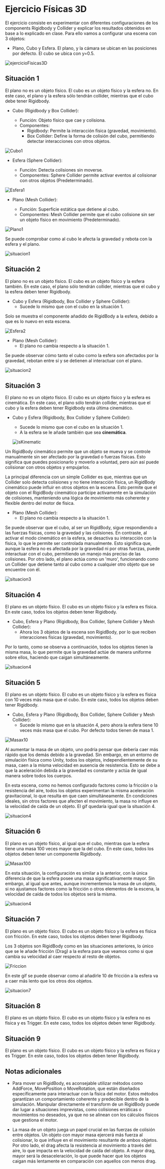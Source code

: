 # Ejercicio Físicas 3D

El ejercicio consiste en experimentar con diferentes configuraciones de los components Rigidbody y Collider y explicar los resultados obtenidos en base a lo explicado en clase. Para ello vamos a configurar una escena con 3 objetos:

- Plano, Cubo y Esfera. El plano, y la cámara se ubican en las posiciones por defecto. El cubo se ubica con y=0.5.

![ejercicioFisicas3D](https://github.com/user-attachments/assets/6fc2d94b-6553-4cc6-b845-2f3050aa3b9f)


## Situación 1

El plano no es un objeto físico. El cubo es un objeto físico y la esfera no. En este caso, el plano y la esfera sólo tendrán collider, mientras que el cubo debe tener Rigidbody.

- Cubo (Rigidbody y Box Collider):
  
  - Función: Objeto físico que cae y colisiona.
  - Componentes:
    - Rigidbody: Permite la interacción física (gravedad, movimiento).
    - Box Collider: Define la forma de colisión del cubo, permitiendo detectar interacciones con otros objetos.

![Cubo1](https://github.com/user-attachments/assets/3a7ba7b6-9b98-4980-b6b2-3d756f8783fb)

- Esfera (Sphere Collider):

  - Función: Detecta colisiones sin moverse.
  - Componentes: Sphere Collider permite activar eventos al colisionar con otros objetos (Predeterminado).

![Esfera1](https://github.com/user-attachments/assets/121cb1b7-cc80-485d-8d6f-0292fa24a8c0)

- Plano (Mesh Collider):

  - Función: Superficie estática que detiene al cubo.
  - Componentes: Mesh Collider permite que el cubo colisione sin ser un objeto físico en movimiento (Predeterminado).

![Plano1](https://github.com/user-attachments/assets/80fab29a-8e42-41fb-ab28-8180e1c3ecaf)

Se puede comprobar como al cubo le afecta la gravedad y rebota con la esfera y el plano.

![situacion1](https://github.com/user-attachments/assets/6a48aabc-3cc1-47cf-bd6f-81c77f0e2a3b)

## Situación 2

El plano no es un objeto físico. El cubo es un objeto físico y la esfera también. En este caso, el plano sólo tendrán collider, mientras que el cubo y la esfera deben tener Rigidbody.

- Cubo y Esfera (Rigidbody, Box Collider y Sphere Collider):
  - Sucede lo mismo que con el cubo en la situación 1.

Solo se muestra el componente añadido de RigidBody a la esfera, debido a que es lo nuevo en esta escena.

![Esfera2](https://github.com/user-attachments/assets/a8b27327-3738-4843-aaa1-20604a8b8f3f)

- Plano (Mesh Collider):
  - El plano no cambia respecto a la situación 1.
 
Se puede observar cómo tanto el cubo como la esfera son afectados por la gravedad, rebotan entre sí y se detienen al interactuar con el plano.

![situacion2](https://github.com/user-attachments/assets/5673bbc1-27b6-44d5-b0e5-9a902d13c689)

## Situación 3

El plano no es un objeto físico. El cubo es un objeto físico y la esfera es cinemática. En este caso, el plano sólo tendrán collider, mientras que el cubo y la esfera deben tener Rigidbody esta última cinemático.

- Cubo y Esfera (Rigidbody, Box Collider y Sphere Collider):
  - Sucede lo mismo que con el cubo en la situación 1.
  - A la esfera se le añade también que sea **cinemática**.
 
  ![isKinematic](https://github.com/user-attachments/assets/0d380056-7b10-4adc-b1f0-5d620b97a45d)

Un RigidBody cinemático permite que un objeto se mueva y se controle manualmente sin ser afectado por la gravedad o fuerzas físicas. Esto significa que puedes posicionarlo y moverlo a voluntad, pero aún así puede colisionar con otros objetos y empujarlos.

La principal diferencia con un simple Collider es que, mientras que un Collider solo detecta colisiones y no tiene interacción física, un RigidBody cinemático puede influir en otros objetos en la escena. Esto permite que el objeto con el RigidBody cinemático participe activamente en la simulación de colisiones, manteniendo una lógica de movimiento más coherente y flexible dentro del motor de física.

- Plano (Mesh Collider):
  - El plano no cambia respecto a la situación 1.

Se puede observar que el cubo, al ser un RigidBody, sigue respondiendo a las fuerzas físicas, como la gravedad y las colisiones. En contraste, al activar el modo cinemático en la esfera, se desactiva su interacción con la física, lo que le permite ser controlada manualmente. Esto significa que, aunque la esfera no es afectada por la gravedad ni por otras fuerzas, puede interactuar con el cubo, permitiendo un manejo más preciso de las colisiones. Por otro lado, el plano actúa como un 'muro', funcionando como un Collider que detiene tanto al cubo como a cualquier otro objeto que se encuentre con él.

![situacion3](https://github.com/user-attachments/assets/874e248c-ab8d-4c8d-8d13-51cfac810efa)

## Situación 4

El plano es un objeto físico. El cubo es un objeto físico y la esfera es física. En este caso, todos los objetos deben tener Rigidbody.

- Cubo, Esfera y Plano (Rigidbody, Box Collider, Sphere Collider y Mesh Collider):
  - Ahora los 3 objetos de la escena son RigidBody, por lo que reciben interacciones físicas (gravedad, movimiento).

Por lo tanto, como se observa a continuación, todos los objetos tienen la misma masa, lo que permite que la gravedad actúe de manera uniforme sobre ellos, haciendo que caigan simultáneamente.

![situacion4](https://github.com/user-attachments/assets/822a00b0-a10a-475c-acfa-239310c8951b)

## Situación 5

El plano es un objeto físico. El cubo es un objeto físico y la esfera es física con 10 veces más masa que el cubo. En este caso, todos los objetos deben tener Rigidbody.

- Cubo, Esfera y Plano (Rigidbody, Box Collider, Sphere Collider y Mesh Collider):
  - Sucede lo mismo que en la situación 4, pero ahora la esfera tiene 10 veces más masa que el cubo. Por defecto todos tienen de masa 1.

![Masax10](https://github.com/user-attachments/assets/11e8f4d7-959b-46a5-99f8-9fbdee1ce5b3)

Al aumentar la masa de un objeto, uno podría pensar que debería caer más rápido que los demás debido a la gravedad. Sin embargo, en un entorno de simulación física como Unity, todos los objetos, independientemente de su masa, caen a la misma velocidad en ausencia de resistencia. Esto se debe a que la aceleración debida a la gravedad es constante y actúa de igual manera sobre todos los cuerpos.

En esta escena, como no hemos configurado factores como la fricción o la resistencia del aire, todos los objetos experimentan la misma aceleración gravitacional, lo que resulta en que caen simultáneamente. En condiciones ideales, sin otros factores que afecten el movimiento, la masa no influye en la velocidad de caída de un objeto. El gif quedaría igual que la situación 4.

![situacion4](https://github.com/user-attachments/assets/822a00b0-a10a-475c-acfa-239310c8951b)

## Situación 6

El plano es un objeto físico, al igual que el cubo, mientras que la esfera tiene una masa 100 veces mayor que la del cubo. En este caso, todos los objetos deben tener un componente Rigidbody.

![Masax100](https://github.com/user-attachments/assets/6b17a23a-3a15-4cd8-b360-68a47b9c3c58)

En esta situación, la configuración es similar a la anterior, con la única diferencia de que la esfera posee una masa significativamente mayor. Sin embargo, al igual que antes, aunque incrementemos la masa de un objeto, si no ajustamos factores como la fricción o otros elementos de la escena, la velocidad de caída de todos los objetos será la misma.

![situacion4](https://github.com/user-attachments/assets/822a00b0-a10a-475c-acfa-239310c8951b)

## Situación 7

El plano es un objeto físico. El cubo es un objeto físico y la esfera es física con fricción. En este caso, todos los objetos deben tener Rigidbody.

Los 3 objetos son RigidBody como en las situaciones anteriores, lo único que se le añade fricción (Drag) a la esfera para que veamos como si que cambia su velocidad al caer respecto al resto de objetos.

![Friccion](https://github.com/user-attachments/assets/122961ac-0edd-4d44-a3d8-8ada10b5acd9)

En este gif se puede observar como al añadirle 10 de fricción a la esfera va a caer más lento que los otros dos objetos.

![situacion7](https://github.com/user-attachments/assets/ab75b60d-feca-49c8-90de-5e0b4449fc8a)

## Situación 8

El plano es un objeto físico. El cubo es un objeto físico y la esfera no es física y es Trigger. En este caso, todos los objetos deben tener Rigidbody.

## Situación 9

El plano es un objeto físico. El cubo es un objeto físico y la esfera es física y es Trigger. En este caso, todos los objetos deben tener Rigidbody.

## Notas adicionales

- Para mover un RigidBody, es aconsejable utilizar métodos como AddForce, MovePosition o MoveRotation, que están diseñados específicamente para interactuar con la física del motor. Estos métodos garantizan un comportamiento coherente y predecible dentro de la simulación. Manipular directamente el transform de un RigidBody puede dar lugar a situaciones imprevistas, como colisiones erráticas o movimientos no deseados, ya que no se alinean con los cálculos físicos que gestiona el motor.
  
- La masa de un objeto juega un papel crucial en las fuerzas de colisión entre objetos. Un objeto con mayor masa ejercerá más fuerza al colisionar, lo que influye en el movimiento resultante de ambos objetos. Por otro lado, el drag afecta la resistencia al movimiento a través del aire, lo que impacta en la velocidad de caída del objeto. A mayor drag, mayor será la desaceleración, lo que puede hacer que los objetos caigan más lentamente en comparación con aquellos con menos drag.
